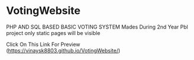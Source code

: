# VotingWebsite
PHP AND SQL BASED BASIC VOTING SYSTEM Mades During 2nd Year Pbl project only static pages will be visible 

Click On This Link For Preview (https://vinaysk8803.github.io/VotingWebsite/)
